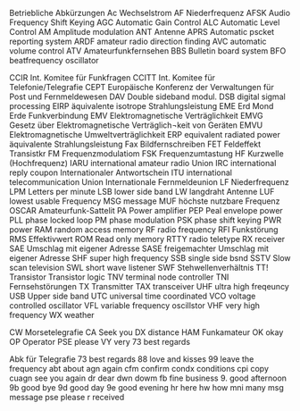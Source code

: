 Betriebliche Abkürzungen
Ac Wechselstrom
AF Niederfrequenz
AFSK Audio Frequency Shift Keying
AGC Automatic Gain Control
ALC Automatic Level  Control
AM Amplitude modulation
ANT Antenne
APRS Automatic pscket reporting system
ARDF amateur radio direction finding
AVC automatic volume control
ATV Amateurfunkfernsehen
BBS Bulletin board system
BFO beatfrequency oscillator

CCIR Int. Komitee für Funkfragen
CCITT	Int. Komitee für Telefonie/Telegrafie
CEPT	Europäische Konferenz der Verwaltungen für Post und Fernmeldewesen
DAV Double sideband modul.
DSB digital sigmal processing
EIRP äquivalente isotrope Strahlungsleistung
EME Erd Mond Erde Funkverbindung
EMV Elektromagnetische Verträglichkeit
EMVG Gesetz über Elektromagnetische Verträglich¬keit von Geräten
EMVU Elektromagnetische Umweltverträglichkeit
ERP	equivalent radiated power äquivalente Strahlungsleistung
Fax Bildfernschreiben
FET Feldeffekt Transistkr
FM Frequenzmodulatiom
FSK Frequenzumtastung
HF Kurzwelle (Hochfrequenz) 
IARU	international amateur radio Union
IRC	international reply coupon	Internationaler Antwortschein
ITU	international telecommunication Union	Internationale Fernmeldeunion
LF	Niederfrequenz
LPM Letters per minute
LSB lower side band
LW langdraht Antenne
LUF lowest usable Frequency
MSG message
MUF höchste nutzbare Frequenz
OSCAR Amateurfunk-Sattelit
PA Power amplifier
PEP Peal envelope power
PLL phase locked loop
PM phase modulation
PSK phase shift keying
PWR power
RAM random access memory
RF radio frequency
RFI Funkstörung
RMS Effektivwert
ROM Read only memory
RTTY radio teletype
RX receiver
SAE	Umschlag mit eigener Adresse
SASE  freigemachter Umschlag mit eigener Adresse
SHF super high frequency
SSB single side bsnd
SSTV Slow scan television
SWL short wave listener
SWF Stehwellenverhältnis
TT! Transistor Transistor logic
TNV terminal node controller
TNI Fernsehstörungen
TX Transmitter
TAX transceiver
UHF ultra high freqeuncy
USB Upper side band
UTC universal time coordinated
VCO voltage controlled oscillator
VFL variable frequency oscillstor
VHF very high frequency
WX weather

CW Morsetelegrafie
CA Seek you
DX distance
HAM Funkamateur
OK okay
OP Operator
PSE please
VY very
73 best regards

Abk für Telegrafie
73 best regards
88 love and kisses
99 leave the frequency
abt about
agn again
cfm confirm
condx conditions
cpi copy
cuagn see you again
dr dear
dwn dowm
fb fine business
9. good afternoon
9b good bye
9d good day
9e good evening
hr here
hw how
mni many
msg message
pse please
r received

